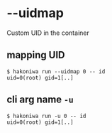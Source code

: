 # --uidmap

Custom UID in the container

## mapping UID

```console
$ hakoniwa run --uidmap 0 -- id
uid=0(root) gid=1[..]

```

## cli arg name `-u`

```console
$ hakoniwa run -u 0 -- id
uid=0(root) gid=1[..]

```
